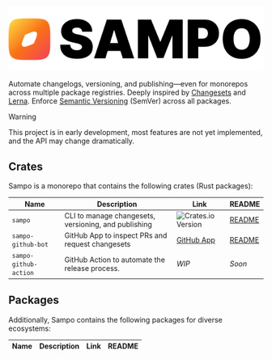 <picture>
  <source media="(prefers-color-scheme: dark)" srcset="./.github/assets/Sampo_logo_dark.svg" />
  <img alt="Sampo logo" src="./.github/assets/Sampo_logo_light.svg" />
</picture>

Automate changelogs, versioning, and publishing—even for monorepos across multiple package registries. Deeply inspired by [Changesets](https://github.com/changesets/changesets) and [Lerna](https://github.com/lerna/lerna). Enforce [Semantic Versioning](https://semver.org/) (SemVer) across all packages.

> [!WARNING]
> This project is in early development, most features are not yet implemented, and the API may change dramatically.

## Crates

Sampo is a monorepo that contains the following crates (Rust packages):

| Name                  | Description                                          | Link                                                        | README                                        |
| --------------------- | ---------------------------------------------------- | ----------------------------------------------------------- | --------------------------------------------- |
| `sampo`               | CLI to manage changesets, versioning, and publishing | ![Crates.io Version](https://img.shields.io/crates/v/sampo) | [README](./crates/sampo/README.md)            |
| `sampo-github-bot`    | GitHub App to inspect PRs and request changesets     | [GitHub App](https://github.com/apps/bruits-sampo)          | [README](./crates/sampo-github-bot/README.md) |
| `sampo-github-action` | GitHub Action to automate the release process.       | *WIP*                                                       | *Soon*                                        |

## Packages

Additionally, Sampo contains the following packages for diverse ecosystems:

| Name | Description | Link | README |
| ---- | ----------- | ---- | ------ |
